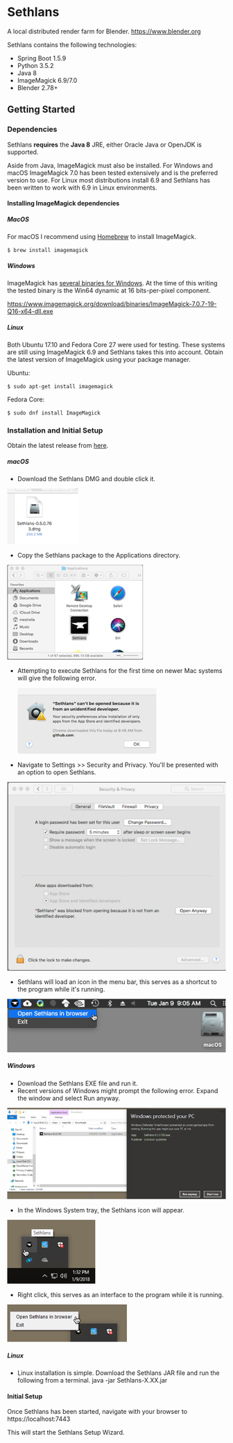 
# Sethlans
A local distributed render farm for Blender. https://www.blender.org

Sethlans contains the following technologies:
 - Spring Boot 1.5.9
 - Python 3.5.2
 - Java 8
 - ImageMagick 6.9/7.0
 - Blender 2.78+
 
 
 ## Getting Started
### Dependencies
Sethlans **requires** the **Java 8** JRE, either Oracle Java or OpenJDK is supported.
 
Aside from Java, ImageMagick must also be installed.  For Windows and macOS ImageMagick 7.0 has been tested extensively and is the preferred version to use.  For Linux most distributions install 6.9 and Sethlans has been written to work with 6.9 in Linux environments.

#### Installing ImageMagick dependencies
##### MacOS
For macOS I recommend using [Homebrew](https://brew.sh/) to install ImageMagick.

    $ brew install imagemagick

##### Windows
ImageMagick has [several binaries for Windows](http://www.imagemagick.org/script/download.php#windows).  At the time of this writing the tested binary is the Win64 dynamic at 16 bits-per-pixel component.

https://www.imagemagick.org/download/binaries/ImageMagick-7.0.7-19-Q16-x64-dll.exe
 
##### Linux
Both Ubuntu 17.10 and Fedora Core 27 were used for testing.  These systems are still using ImageMagick 6.9 and Sethlans takes this into account.  Obtain the latest version of ImageMagick using your package manager. 

Ubuntu:
 
    $ sudo apt-get install imagemagick

Fedora Core:

    $ sudo dnf install ImageMagick

### Installation and Initial Setup
Obtain the latest release from [here](https://github.com/dryad-naiad-software/sethlans/releases).

##### macOS

- Download the Sethlans DMG and double click it.

![](https://github.com/dryad-naiad-software/sethlans/raw/master/wiki/images/sethlans_dmg.png)

- Copy the Sethlans package to the Applications directory.
   
![](https://github.com/dryad-naiad-software/sethlans/raw/master/wiki/images/sethlans_applications.png)
 
- Attempting to execute Sethlans for the first time on newer Mac systems will give the following error.
 
  ![](https://github.com/dryad-naiad-software/sethlans/raw/master/wiki/images/gatekeeper.png)
 
- Navigate to Settings >> Security and Privacy.  You'll be presented with an option to open Sethlans.
 
 ![](https://github.com/dryad-naiad-software/sethlans/raw/master/wiki/images/security_and_privacy.png)
 
 - Sethlans will load an icon in the menu bar, this serves as a shortcut to the program while it's running.

![](https://github.com/dryad-naiad-software/sethlans/raw/master/wiki/images/sethlans_link.png)

##### Windows
- Download the Sethlans EXE file and run it.
- Recent versions of Windows might prompt the following error. Expand the window and select Run anyway.

![](https://github.com/dryad-naiad-software/sethlans/raw/master/wiki/images/sethlans_windows_defender.png)
- In the Windows System tray, the Sethlans icon will appear.

![](https://github.com/dryad-naiad-software/sethlans/raw/master/wiki/images/sethlans_windows.png)

- Right click, this serves as an interface to the program while it is running.

![](https://github.com/dryad-naiad-software/sethlans/raw/master/wiki/images/sethlans_windows_open.png)

##### Linux
- Linux installation is simple.  Download the Sethlans JAR file and run the following from a terminal.
java -jar Sethlans-X.XX.jar 


#### Initial Setup
Once Sethlans has been started, navigate with your browser to https://localhost:7443

This will start the Sethlans Setup Wizard.